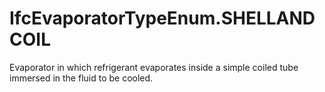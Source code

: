 IfcEvaporatorTypeEnum.SHELLANDCOIL
==================================
Evaporator in which refrigerant evaporates inside a simple coiled tube
immersed in the fluid to be cooled.


